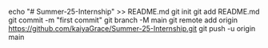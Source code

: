 echo "# Summer-25-Internship" >> README.md
git init
git add README.md
git commit -m "first commit"
git branch -M main
git remote add origin https://github.com/kaiyaGrace/Summer-25-Internship.git
git push -u origin main

